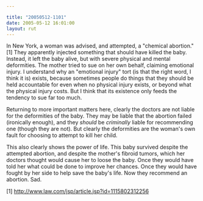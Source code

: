 ```yaml
---

title: "20050512-1101"
date: 2005-05-12 16:01:00
layout: rut
---
```


<p>In New York, a woman was advised, and attempted, a "chemical
abortion."[1] They apparently injected something that should
have killed the baby.  Instead, it left the baby alive, but with
severe physical and mental deformities.  The mother tried to sue
on her own behalf, claiming emotional injury.  I understand why an
"emotional injury" tort (is that the right word, I think it is)
exists, because sometimes people do things that they should be held
accountable for even when no physical injury exists, or beyond
what the physical injury costs.  But I think that its existence
only feeds the tendency to sue far too much.</p>

<p>Returning to more important matters here, clearly the doctors are
not liable for the deformities of the baby.  They may be liable that
the abortion failed (ironically enough), and they <em>should</em>
be <em>criminally</em> liable for recommending one (though they
are not).  But clearly the deformities are the woman's own fault
for choosing to attempt to kill her child.</p>

<p>This also clearly shows the power of life.  This baby survived
despite the attempted abortion, and despite the mother's fibroid
tumors, which her doctors thought would cause her to loose the baby.
Once they would have told her what could be done to improve her
chances.  Once they would have fought by her side to help save the
baby's life.  Now they recommend an abortion.  Sad.</p>

[1] http://www.law.com/jsp/article.jsp?id=1115802312256

